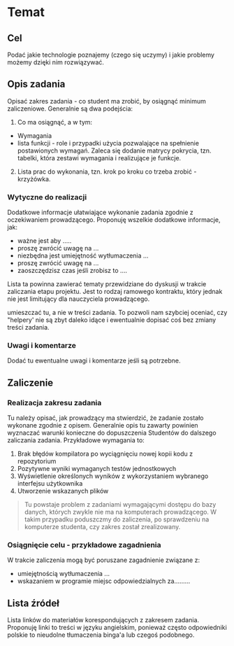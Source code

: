 # Temat

## Cel

Podać jakie technologie poznajemy (czego się uczymy) i jakie problemy możemy dzięki nim rozwiązywać.

## Opis zadania

Opisać zakres zadania - co student ma zrobić, by osiągnąć minimum zaliczeniowe. Generalnie są dwa podejścia:

1. Co ma osiągnąć, a w tym:
  - Wymagania  
  - lista funkcji - role i przypadki użycia pozwalające na spełnienie postawionych wymagań. Zaleca się dodanie matrycy pokrycia, tzn. tabelki, która zestawi wymagania i realizujące je funkcje. 
2. Lista prac do wykonania, tzn. krok po kroku co trzeba zrobić - krzyżówka.

### Wytyczne do realizacji

Dodatkowe informacje ułatwiające wykonanie zadania zgodnie z oczekiwaniem prowadzącego. Proponuję wszelkie dodatkowe informacje, jak:

* ważne jest aby .....
* proszę zwrócić uwagę na ...
* niezbędna jest umiejętność wytłumaczenia ...
* proszę zwrócić uwagę na ...
* zaoszczędzisz czas jeśli zrobisz to .... 

Lista ta powinna zawierać tematy przewidziane do dyskusji w trakcie zaliczania etapu projektu. Jest  to rodzaj ramowego kontraktu, który jednak nie jest limitujący dla nauczyciela prowadzącego.
 
umieszczać tu, a nie w treści zadania. To pozwoli nam szybciej oceniać, czy "helpery' nie są zbyt daleko idące i ewentualnie dopisać coś bez zmiany treści zadania.

### Uwagi i komentarze

Dodać tu ewentualne uwagi i komentarze jeśli są potrzebne.

## Zaliczenie

### Realizacja zakresu zadania

Tu należy opisać, jak prowadzący ma stwierdzić, że zadanie zostało wykonane zgodnie z opisem. Generalnie opis tu zawarty powinien wyznaczać warunki konieczne do dopuszczenia Studentów do dalszego zaliczania zadania. Przykładowe wymagania to:

1. Brak błędów kompilatora po wyciągnięciu nowej kopii kodu z repozytorium
2. Pozytywne wyniki wymaganych testów jednostkowych
3. Wyświetlenie określonych wyników z wykorzystaniem wybranego interfejsu użytkownika
4. Utworzenie wskazanych plików

> Tu powstaje problem z zadaniami wymagającymi dostępu do bazy danych, których zwykle nie ma na komputerach prowadzącego. W takim przypadku poduszczmy do zaliczenia, po sprawdzeniu na komputerze studenta, czy zakres został zrealizowany.

### Osiągnięcie celu - przykładowe zagadnienia

W trakcie zaliczenia mogą być poruszane zagadnienie związane z:

* umiejętnością wytłumaczenia ...
* wskazaniem w programie miejsc odpowiedzialnych za.........

## Lista źródeł

Lista linków do materiałów korespondujących z zakresem zadania. Proponuję linki to treści w języku angielskim, ponieważ często odpowiedniki polskie to nieudolne tłumaczenia binga'a lub czegoś podobnego. 

 